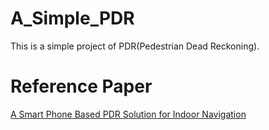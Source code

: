# A_Simple_PDR
This is a simple project of PDR(Pedestrian Dead Reckoning).

# Reference Paper
[A Smart Phone Based PDR Solution for Indoor Navigation](https://www.ion.org/publications/abstract.cfm?articleID=9698)
